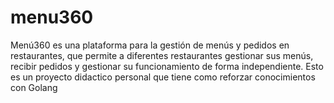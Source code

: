 # menu360
Menú360 es una plataforma para la gestión de menús y pedidos en restaurantes, que permite a diferentes restaurantes gestionar sus menús, recibir pedidos y gestionar su funcionamiento de forma independiente. Esto es un proyecto didactico personal que tiene como reforzar conocimientos con Golang
